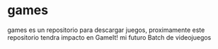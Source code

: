 # games
games es un repositorio para descargar juegos, proximamente este repositorio tendra impacto en GameIt! mi futuro Batch de videojuegos
